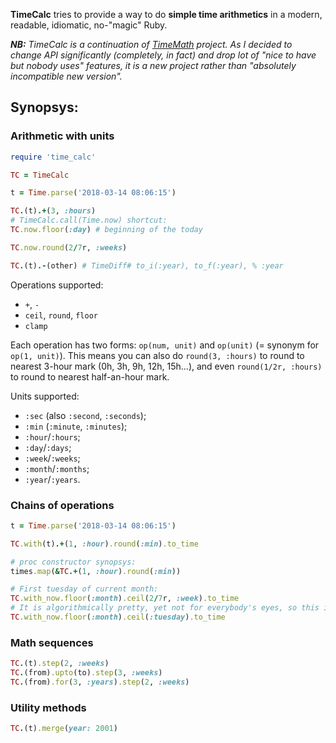 **TimeCalc** tries to provide a way to do **simple time arithmetics** in a modern, readable, idiomatic, no-"magic" Ruby.

_**NB:** TimeCalc is a continuation of [TimeMath](https://github.com/zverok/time_math2) project. As I decided to change API significantly (completely, in fact) and drop lot of "nice to have but nobody uses" features, it is a new project rather than "absolutely incompatible new version"._

## Synopsys:

### Arithmetic with units

```ruby
require 'time_calc'

TC = TimeCalc

t = Time.parse('2018-03-14 08:06:15')

TC.(t).+(3, :hours)
# TimeCalc.call(Time.now) shortcut:
TC.now.floor(:day) # beginning of the today

TC.now.round(2/7r, :weeks)

TC.(t).-(other) # TimeDiff# to_i(:year), to_f(:year), % :year

```

Operations supported:
* `+`, `-`
* `ceil`, `round`, `floor`
* `clamp`

Each operation has two forms: `op(num, unit)` and `op(unit)` (= synonym for `op(1, unit)`). This means
you can also do `round(3, :hours)` to round to nearest 3-hour mark (0h, 3h, 9h, 12h, 15h...), and
even `round(1/2r, :hours)` to round to nearest half-an-hour mark.

Units supported:
* `:sec` (also `:second`, `:seconds`);
* `:min` (`:minute`, `:minutes`);
* `:hour`/`:hours`;
* `:day`/`:days`;
* `:week`/`:weeks`;
* `:month`/`:months`;
* `:year`/`:years`.

### Chains of operations

```ruby
t = Time.parse('2018-03-14 08:06:15')

TC.with(t).+(1, :hour).round(:min).to_time

# proc constructor synopsys:
times.map(&TC.+(1, :hour).round(:min))

# First tuesday of current month:
TC.with_now.floor(:month).ceil(2/7r, :week).to_time
# It is algorithmically pretty, yet not for everybody's eyes, so this is the synonym:
TC.with_now.floor(:month).ceil(:tuesday).to_time
```

### Math sequences

```ruby
TC.(t).step(2, :weeks)
TC.(from).upto(to).step(3, :weeks)
TC.(from).for(3, :years).step(2, :weeks)
```

### Utility methods

```ruby
TC.(t).merge(year: 2001)
```